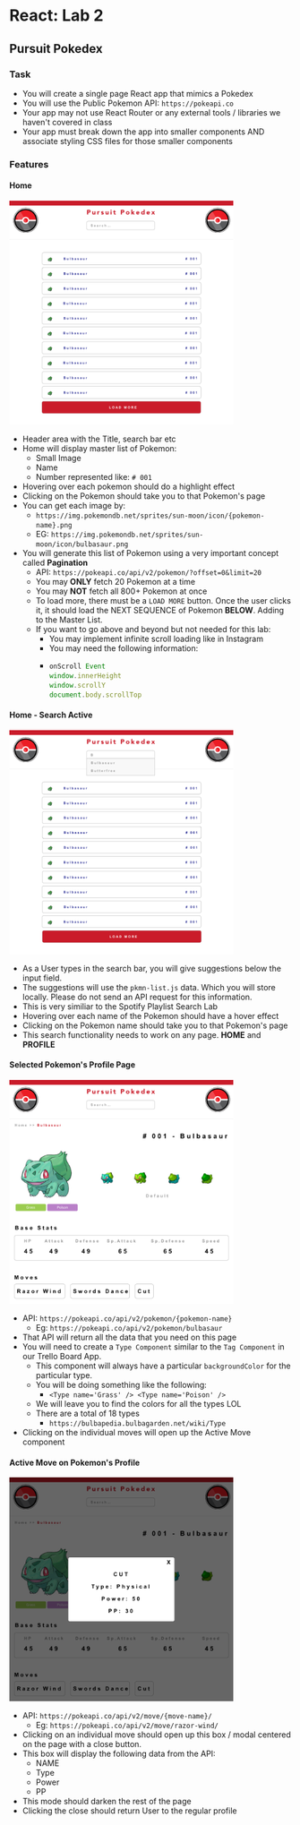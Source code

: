 # React: Lab 2
## Pursuit Pokedex

### Task
- You will create a single page React app that mimics a Pokedex
- You will use the Public Pokemon API: `https://pokeapi.co`
- Your app may not use React Router or any external tools / libraries we haven't covered in class
- Your app must break down the app into smaller components AND associate styling CSS files for those smaller components

### Features

#### Home

<img src='assets/home.png' width='400'>

- Header area with the Title, search bar etc
- Home will display master list of Pokemon:
  - Small Image
  - Name
  - Number represented like: `# 001`
- Hovering over each pokemon should do a highlight effect
- Clicking on the Pokemon should take you to that Pokemon's page
- You can get each image by:
  - `https://img.pokemondb.net/sprites/sun-moon/icon/{pokemon-name}.png`
  - EG: `https://img.pokemondb.net/sprites/sun-moon/icon/bulbasaur.png`
- You will generate this list of Pokemon using a very important concept called **Pagination**
  - API: `https://pokeapi.co/api/v2/pokemon/?offset=0&limit=20`
  - You may **ONLY** fetch 20 Pokemon at a time
  - You may **NOT** fetch all 800+ Pokemon at once
  - To load more, there must be a `LOAD MORE` button. Once the user clicks it, it should load the NEXT SEQUENCE of Pokemon **BELOW**. Adding to the Master List.
  - If you want to go above and beyond but not needed for this lab: 
    - You may implement infinite scroll loading like in Instagram
    - You may need the following information:  
    - ```javascript
      onScroll Event
      window.innerHeight 
      window.scrollY
      document.body.scrollTop
      ```

#### Home - Search Active

<img src='assets/home-activesearching.png' width='400'>

- As a User types in the search bar, you will give suggestions below the input field.
- The suggestions will use the `pkmn-list.js` data. Which you will store locally. Please do not send an API request for this information.
- This is very similiar to the Spotify Playlist Search Lab
- Hovering over each name of the Pokemon should have a hover effect
- Clicking on the Pokemon name should take you to that Pokemon's page
- This search functionality needs to work on any page. **HOME** and **PROFILE**

#### Selected Pokemon's Profile Page

<img src='assets/selected-pkmn.png' width='400'>

- API: `https://pokeapi.co/api/v2/pokemon/{pokemon-name}`
  - Eg: `https://pokeapi.co/api/v2/pokemon/bulbasaur`
- That API will return all the data that you need on this page
- You will need to create a `Type Component` similar to the `Tag Component` in our Trello Board App. 
  - This component will always have a particular `backgroundColor` for the particular type.
  - You will be doing something like the following:
    - `<Type name='Grass' /> <Type name='Poison' />`
  - We will leave you to find the colors for all the types LOL
  - There are a total of 18 types
    - `https://bulbapedia.bulbagarden.net/wiki/Type`
- Clicking on the individual moves will open up the Active Move component

#### Active Move on Pokemon's Profile

<img src='assets/move.png' width='400'>

- API: `https://pokeapi.co/api/v2/move/{move-name}/`
  - Eg: `https://pokeapi.co/api/v2/move/razor-wind/`
- Clicking on an individual move should open up this box / modal centered on the page with a close button.
- This box will display the following data from the API:
  - NAME
  - Type
  - Power
  - PP
- This mode should darken the rest of the page
- Clicking the close should return User to the regular profile